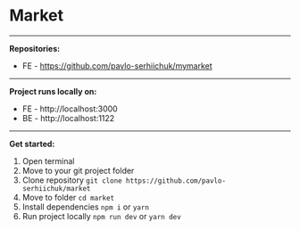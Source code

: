 # Market
***

**Repositories:**
- FE - https://github.com/pavlo-serhiichuk/mymarket
***
**Project runs locally on:**
- FE - http://localhost:3000
- BE - http://localhost:1122
***
**Get started:**
1. Open terminal
2. Move to your git project folder
3. Clone repository ```git clone https://github.com/pavlo-serhiichuk/market```
4. Move to folder ```cd market```
5. Install dependencies ```npm i``` or ```yarn```
6. Run project locally ```npm run dev``` or ```yarn dev```



